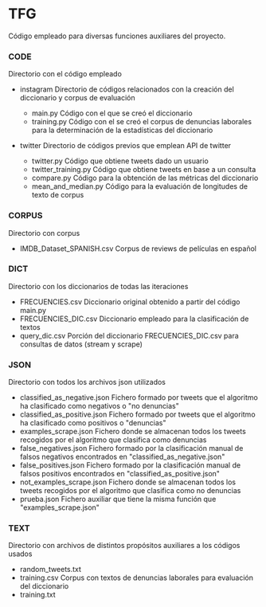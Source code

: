 # TFG
Código empleado para diversas funciones auxiliares del proyecto.



### CODE
Directorio con el código empleado

- instagram         Directorio de códigos relacionados con la creación del diccionario y corpus de evaluación
    -  main.py               Código con el que se creó el diccionario
    -  training.py           Código con el se creó el corpus de denuncias laborales para la determinación de la estadísticas del diccionario
              
- twitter           Directorio de códigos previos que emplean API de twitter
    - twitter.py            Código que obtiene tweets dado un usuario
    - twitter_training.py   Código que obtiene tweets en base a un consulta        
    - compare.py         Código para la obtención de las métricas del diccionario
    - mean_and_median.py Código para la evaluación de longitudes de texto de corpus


### CORPUS               
Directorio con corpus
- IMDB_Dataset_SPANISH.csv        Corpus de reviews de películas en español

### DICT                 
Directorio con los diccionarios de todas las iteraciones
- FRECUENCIES.csv                 Diccionario original obtenido a partir del código main.py
- FRECUENCIES_DIC.csv             Diccionario empleado para la clasificación de textos
- query_dic.csv                   Porción del diccionario FRECUENCIES_DIC.csv para consultas de datos (stream y scrape)

### JSON                
Directorio con todos los archivos json utilizados
- classified_as_negative.json     Fichero formado por tweets que el algoritmo ha clasificado como negativos o "no denuncias"
- classified_as_positive.json     Fichero formado por tweets que el algoritmo ha clasificado como positivos o "denuncias"
- examples_scrape.json            Fichero donde se almacenan todos los tweets recogidos por el algoritmo que clasifica como denuncias
- false_negatives.json            Fichero formado por la clasificación manual de falsos negativos encontrados en "classified_as_negative.json"
- false_positives.json            Fichero formado por la clasificación manual de falsos positivos encontrados en "classified_as_positive.json"
- not_examples_scrape.json        Fichero donde se almacenan todos los tweets recogidos por el algoritmo que clasifica como no denuncias
- prueba.json                     Fichero auxiliar que tiene la misma función que "examples_scrape.json"

### TEXT                 
Directorio con archivos de distintos propósitos auxiliares a los códigos usados
- random_tweets.txt
- training.csv                    Corpus con textos de denuncias laborales para evaluación del diccionario
- training.txt
